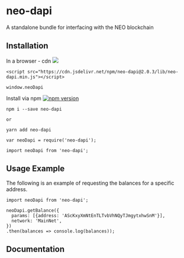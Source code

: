 # neo-dapi
A standalone bundle for interfacing with the NEO blockchain

## Installation

In a browser - cdn [![](https://data.jsdelivr.com/v1/package/npm/neo-dapi/badge)](https://www.jsdelivr.com/package/npm/neo-dapi)
```
<script src="https://cdn.jsdelivr.net/npm/neo-dapi@2.0.3/lib/neo-dapi.min.js"></script>
```
```
window.neoDapi
```

Install via npm [![npm version](https://badge.fury.io/js/neo-dapi.svg)](https://badge.fury.io/js/neo-dapi)
```
npm i --save neo-dapi

or

yarn add neo-dapi
```

```
var neoDapi = require('neo-dapi');

import neoDapi from 'neo-dapi';
```

## Usage Example

The following is an example of requesting the balances for a specific address.
```
import neoDapi from 'neo-dapi';

neoDapi.getBalance({
  params: [{address: 'AScKxyXmNtEnTLTvbVhNQyTJmgytxhwSnM'}],
  network: 'MainNet',
})
.then(balances => console.log(balances));
```

## Documentation



